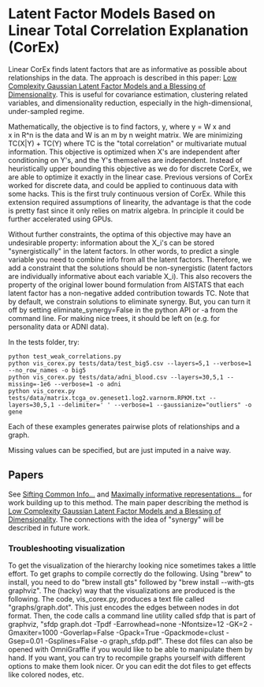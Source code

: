 # Latent Factor Models Based on Linear Total Correlation Explanation (CorEx)

Linear CorEx finds latent factors that are as informative as possible about relationships in the data. 
The approach is described in this paper:
[Low Complexity Gaussian Latent Factor Models and a Blessing of Dimensionality](https://arxiv.org/abs/1706.).
This is useful for covariance estimation, clustering related variables, and dimensionality reduction, especially 
in the high-dimensional, under-sampled regime. 

Mathematically, the objective is to find factors, y, where y = W x and  
x in R^n is the data and W is an m by n weight matrix. 
We are minimizing TC(X|Y) + TC(Y) where TC is the "total correlation" or multivariate mutual information. This objective
is optimized when X's are independent after conditioning on Y's, and the Y's themselves are independent. 
Instead of heuristically upper bounding this objective as we do for discrete CorEx, 
we are able to optimize it exactly in the linear case. 
Previous versions of CorEx worked for discrete data, and could be applied to continuous data with some hacks. 
This is the first truly continuous version of CorEx. While this extension required assumptions of linearity, the 
advantage is that the code is pretty fast since it only relies on matrix algebra. In principle it could be 
further accelerated using GPUs. 


Without further constraints, the optima of this objective 
may have an undesirable property: information about the X_i's can be stored "synergistically" in the latent factors. 
In other words, to predict a single variable you need to combine info from all the latent factors. Therefore, we 
add a constraint that the solutions should be non-synergistic (latent factors are individually informative about each variable X_i). 
This also recovers the property of the original lower bound formulation from AISTATS that each latent factor
has a non-negative added contribution towards TC.
Note that by default, we constrain solutions to eliminate synergy. 
But, you can turn it off by setting eliminate_synergy=False in the python API or -a from the command line. 
For making nice trees, it should be left on (e.g. for personality data or ADNI data). 

In the tests folder, try:
```
python test_weak_correlations.py
python vis_corex.py tests/data/test_big5.csv --layers=5,1 --verbose=1 --no_row_names -o big5
python vis_corex.py tests/data/adni_blood.csv --layers=30,5,1 --missing=-1e6 --verbose=1 -o adni
python vis_corex.py tests/data/matrix.tcga_ov.geneset1.log2.varnorm.RPKM.txt --layers=30,5,1 --delimiter=' ' --verbose=1 --gaussianize="outliers" -o gene
```
Each of these examples generates pairwise plots of relationships and a graph. 

Missing values can be specified, but are just imputed in a naive way. 

## Papers

See [Sifting Common Info...](https://arxiv.org/abs/1606.02307) and 
[Maximally informative representations...](https://arxiv.org/abs/1410.7404) for work building up to this method. 
The main paper describing the method is 
[Low Complexity Gaussian Latent Factor Models and a Blessing of Dimensionality](https://arxiv.org/abs/1706.).
The connections with the idea of "synergy" will be described in future work. 


### Troubleshooting visualization
To get the visualization of the hierarchy looking nice sometimes takes a little effort. To get graphs to compile correctly do the following. 
Using "brew" to install, you need to do "brew install gts" followed by "brew install --with-gts graphviz". 
The (hacky) way that the visualizations are produced is the following. The code, vis_corex.py, produces a text file called "graphs/graph.dot". This just encodes the edges between nodes in dot format. Then, the code calls a command line utility called sfdp that is part of graphviz, "sfdp graph.dot -Tpdf -Earrowhead=none -Nfontsize=12  -GK=2 -Gmaxiter=1000 -Goverlap=False -Gpack=True -Gpackmode=clust -Gsep=0.01 -Gsplines=False -o graph_sfdp.pdf".
These dot files can also be opened with OmniGraffle if you would like to be able to manipulate them by hand. 
If you want, you can try to recompile graphs yourself with different options to make them look nicer. Or you can edit the dot files to get effects like colored nodes, etc. 



